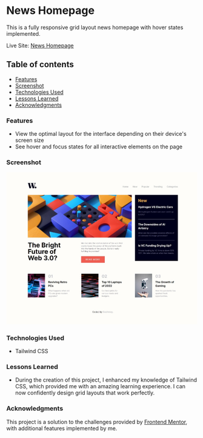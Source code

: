 # News Homepage

This is a fully responsive grid layout news homepage with hover states implemented.

Live Site: [News Homepage](https://sushcod3.github.io/news-homepage/)

## Table of contents

- [Features](#features)
- [Screenshot](#screenshot)
- [Technologies Used](#technologies-used)
- [Lessons Learned](#lessons-learned)
- [Acknowledgments](#acknowledgments)

### Features

- View the optimal layout for the interface depending on their device's screen size
- See hover and focus states for all interactive elements on the page

### Screenshot

![Desktop Screenshot](./assets/images/screenshot-d.jpeg)

### Technologies Used

- Tailwind CSS

### Lessons Learned

- During the creation of this project, I enhanced my knowledge of Tailwind CSS, which provided me with an amazing learning experience. I can now confidently design grid layouts that work perfectly.

### Acknowledgments

This project is a solution to the challenges provided by [Frontend Mentor](https://www.frontendmentor.io/challenges/news-homepage-H6SWTa1MFl/hub), with additional features implemented by me.
